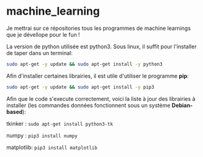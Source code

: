 # machine_learning

Je mettrai sur ce répositories tous les programmes de machine learnings que je dévellope pour le fun !

La version de python utilisée est python3. Sous linux, il suffit pour l'installer de taper dans un terminal:

```Bash
sudo apt-get -y update && sudo apt-get install -y python3
```
Afin d'installer certaines librairies, il est utile d'utiliser le programme **pip**:


```Bash
sudo apt-get -y update && sudo apt-get install -y pip3
```

Afin que le code s'execute correctement, voici la liste à jour des librairies à installer (les commandes données fonctionnent sous un système **Debian-based**):

tkinker : ```sudo apt-get install python3-tk```

numpy : ```pip3 install numpy```

matplotlib: ```pip3 install matplotlib```


